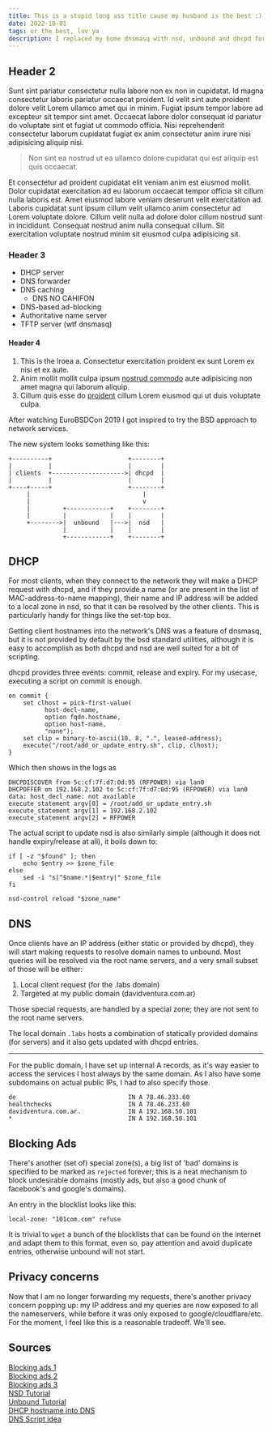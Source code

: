 ```yaml
---
title: This is a stupid long ass title cause my husband is the best :)
date: 2022-10-01
tags: ur the best, luv ya
description: I replaced my home dnsmasq with nsd, unbound and dhcpd for a more reliable environment.
---
```


## Header 2

Sunt sint pariatur consectetur nulla labore non ex non in cupidatat. Id magna consectetur laboris pariatur occaecat proident. Id velit sint aute proident dolore velit Lorem ullamco amet qui in minim. Fugiat ipsum tempor labore ad excepteur sit tempor sint amet. Occaecat labore dolor consequat id pariatur do voluptate sint et fugiat ut commodo officia. Nisi reprehenderit consectetur laborum cupidatat fugiat ex anim consectetur anim irure nisi adipisicing aliquip nisi.

> Non sint ea nostrud ut ea ullamco dolore cupidatat qui est aliquip est quis occaecat.

Et consectetur ad proident cupidatat elit veniam anim est eiusmod mollit. Dolor cupidatat exercitation ad eu laborum occaecat tempor officia sit cillum nulla laboris est. Amet eiusmod labore veniam deserunt velit exercitation ad. Laboris cupidatat sunt ipsum cillum velit ullamco anim consectetur ad Lorem voluptate dolore. Cillum velit nulla ad dolore dolor cillum nostrud sunt in incididunt. Consequat nostrud anim nulla consequat cillum. Sit exercitation voluptate nostrud minim sit eiusmod culpa adipisicing sit.

### Header 3

- DHCP server
- DNS forwarder
- DNS caching
  - DNS NO CAHIFON
- DNS-based ad-blocking
- Authoritative name server
- TFTP server (wtf dnsmasq)

#### Header 4

1. This is the lroea
   a. Consectetur exercitation proident ex sunt Lorem ex nisi et ex aute.
2. Anim mollit mollit culpa ipsum [nostrud commodo](#) aute adipisicing non amet magna qui laborum aliquip.
3. Cillum quis esse do [proident](/) cillum Lorem eiusmod qui ut duis voluptate culpa.

After watching EuroBSDCon 2019 I got inspired to try the BSD approach to network
services.

The new system looks something like this:

```
+----------+                     +--------+
|          |                     |        |
| clients  +-------------------->| dhcpd  |
|          |                     |        |
+----+-----+                     +--------+
     |                               |
     |                               v
     |         +------------+    +--------+
     |         |            |    |        |
     +-------->|  unbound   |--->|  nsd   |
               |            |    |        |
               +------------+    +--------+
```

## DHCP

For most clients, when they connect to the network they will make a DHCP request
with dhcpd, and if they provide a name (or are present in
the list of MAC-address-to-name mapping), their name and IP address will be
added to a local zone in nsd, so that it can be resolved by the other clients.
This is particularly handy for things like the set-top box.

Getting client hostnames into the network's DNS was a feature of dnsmasq, but
it is not provided by default by the bsd standard utilities, although it is easy
to accomplish as both dhcpd and nsd are well suited for a bit of scripting.

dhcpd provides three events: commit, release and expiry. For my usecase,
executing a script on commit is enough.

```
on commit {
    set clhost = pick-first-value(
          host-decl-name,
          option fqdn.hostname,
          option host-name,
          "none");
    set clip = binary-to-ascii(10, 8, ".", leased-address);
    execute("/root/add_or_update_entry.sh", clip, clhost);
}
```

Which then shows in the logs as

```
DHCPDISCOVER from 5c:cf:7f:d7:0d:95 (RFPOWER) via lan0
DHCPOFFER on 192.168.2.102 to 5c:cf:7f:d7:0d:95 (RFPOWER) via lan0
data: host_decl_name: not available
execute_statement argv[0] = /root/add_or_update_entry.sh
execute_statement argv[1] = 192.168.2.102
execute_statement argv[2] = RFPOWER
```

The actual script to update nsd is also similarly simple (although it does not
handle expiry/release at all), it boils down to:

```
if [ -z "$found" ]; then
	echo $entry >> $zone_file
else
	sed -i "s|^$name.*|$entry|" $zone_file
fi

nsd-control reload "$zone_name"
```

## DNS

Once clients have an IP address (either static or provided by dhcpd), they will
start making requests to resolve domain names to unbound. Most queries will be
resolved via the root name servers, and a very small subset of those will be either:

1. Local client request (for the .labs domain)
2. Targeted at my public domain (davidventura.com.ar)

Those special requests, are handled by a special zone; they are not sent to the
root name servers.

The local domain `.labs` hosts a combination of statically provided domains (for
servers) and it also gets updated with dhcpd entries.

<hr />

For the public domain, I have set up internal A records, as it's way easier to access
the services I host always by the same domain. As I also have some subdomains
on actual public IPs, I had to also specify those.

```
de                               IN A 78.46.233.60
healthchecks                     IN A 78.46.233.60
davidventura.com.ar.             IN A 192.168.50.101
*                                IN A 192.168.50.101
```

## Blocking Ads

There's another (set of) special zone(s), a big list of 'bad' domains is
specified to be marked as `rejected` forever; this is a neat mechanism to block
undesirable domains (mostly ads, but also a good chunk of facebook's and
google's domains).

An entry in the blocklist looks like this:

```
local-zone: "101com.com" refuse
```

It is trivial to `wget` a bunch of the blocklists that can be found on the
internet and adapt them to this format, even so, pay attention and avoid
duplicate entries, otherwise unbound will not start.

## Privacy concerns

Now that I am no longer forwarding my requests, there's another privacy concern
popping up: my IP address and my queries are now exposed to all the nameservers,
while before it was only exposed to google/cloudflare/etc.  
For the moment, I feel like this is a reasonable tradeoff. We'll see.

## Sources

[Blocking ads 1](https://www.tumfatig.net/20190405/blocking-ads-using-unbound8-on-openbsd/)  
[Blocking ads 2](https://www.wilderssecurity.com/threads/adblocking-with-unbound.406346/)  
[Blocking ads 3](https://etherarp.net/build-an-adblocking-dns-server/)  
[NSD Tutorial](https://calomel.org/nsd_dns.html)  
[Unbound Tutorial](https://calomel.org/unbound_dns.html)  
[DHCP hostname into DNS](https://www.linuxquestions.org/questions/linux-networking-3/dhcpd-getting-client-provided-hostname-in-execute-script-4175451000/)  
[DNS Script idea](https://jpmens.net/2011/07/06/execute-a-script-when-isc-dhcp-hands-out-a-new-lease/)

